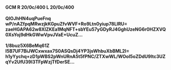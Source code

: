 #### GCM R 20/0c/400 L 20/0c/400
**QlOJhHN4uqPueFnq**<br/>**wP/nAZfpqMRwzjkKGpuZfvWVF+Ro9Ltn0yiup78LlRU=**<br/>**zaeHGAPA62w8XlZKEa1MqNFT+sbYEu57yGDyRJ4GghUzeNG6r0HZXVQ0XsYoj9dHkGWwVpvJVaE+UcuZ...**<br/><br/>
**1/8buz5X6BeMq61Z**<br/>**I5B7UF7BiJWCxwxax7S0ASQsDj4YP3jsWhbuXbBML2I=**<br/>**h1yYychq+zD1pWBS2pWnURnA5t5fPNC/ZTXwWL/WOoI5oZDdU9ltc3UZqYv2UfU39I3TFpWzjTfDerSE...**